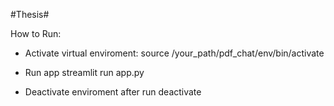 #Thesis# 

How to Run:

- Activate virtual enviroment:
source /your_path/pdf_chat/env/bin/activate

- Run app
streamlit run app.py

- Deactivate enviroment after run
deactivate
  

